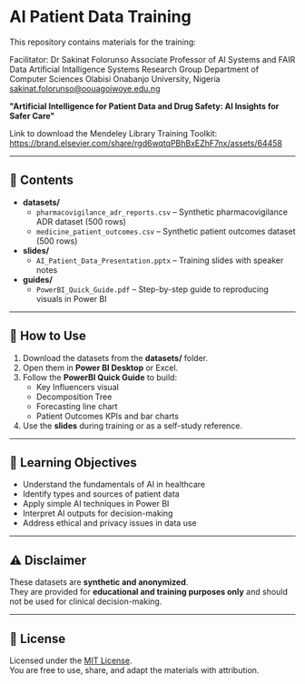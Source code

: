 # AI Patient Data Training

This repository contains materials for the training:

Facilitator:
Dr Sakinat Folorunso
Associate Professor of AI Systems and FAIR Data
Artificial Intalligence Systems Research Group
Department of Computer Sciences
Olabisi Onabanjo University, Nigeria
sakinat.folorunso@oouagoiwoye.edu.ng

**"Artificial Intelligence for Patient Data and Drug Safety: AI Insights for Safer Care"**

Link to download the Mendeley Library Training Toolkit:     https://brand.elsevier.com/share/rgd6wqtqPBhBxEZhF7nx/assets/64458 

---

## 📂 Contents
- **datasets/**
  - `pharmacovigilance_adr_reports.csv` – Synthetic pharmacovigilance ADR dataset (500 rows)
  - `medicine_patient_outcomes.csv` – Synthetic patient outcomes dataset (500 rows)
- **slides/**
  - `AI_Patient_Data_Presentation.pptx` – Training slides with speaker notes
- **guides/**
  - `PowerBI_Quick_Guide.pdf` – Step-by-step guide to reproducing visuals in Power BI

---

## 🚀 How to Use
1. Download the datasets from the **datasets/** folder.  
2. Open them in **Power BI Desktop** or Excel.  
3. Follow the **PowerBI Quick Guide** to build:
   - Key Influencers visual
   - Decomposition Tree
   - Forecasting line chart
   - Patient Outcomes KPIs and bar charts  
4. Use the **slides** during training or as a self-study reference.

---

## 🎯 Learning Objectives
- Understand the fundamentals of AI in healthcare
- Identify types and sources of patient data
- Apply simple AI techniques in Power BI
- Interpret AI outputs for decision-making
- Address ethical and privacy issues in data use

---

## ⚠️ Disclaimer
These datasets are **synthetic and anonymized**.  
They are provided for **educational and training purposes only** and should not be used for clinical decision-making.

---

## 📜 License
Licensed under the [MIT License](https://opensource.org/licenses/MIT).  
You are free to use, share, and adapt the materials with attribution.

